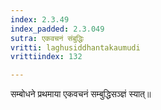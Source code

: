 ```yaml
---
index: 2.3.49
index_padded: 2.3.049
sutra: एकवचनं संबुद्धिः
vritti: laghusiddhantakaumudi
vrittiindex: 132

---
```

सम्बोधने प्रथमाया एकवचनं सम्बुद्धिसञ्ज्ञं स्यात्॥